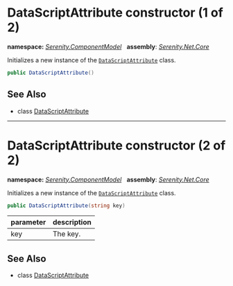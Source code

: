 # DataScriptAttribute constructor (1 of 2)
**namespace:** *[Serenity.ComponentModel](../../README.md#serenity.componentmodel-namespace)*   **assembly**: *[Serenity.Net.Core](../../README.md)*

Initializes a new instance of the [`DataScriptAttribute`](../DataScriptAttribute.md) class.

```csharp
public DataScriptAttribute()
```

## See Also

* class [DataScriptAttribute](../DataScriptAttribute.md)

---

# DataScriptAttribute constructor (2 of 2)
**namespace:** *[Serenity.ComponentModel](../../README.md#serenity.componentmodel-namespace)*   **assembly**: *[Serenity.Net.Core](../../README.md)*

Initializes a new instance of the [`DataScriptAttribute`](../DataScriptAttribute.md) class.

```csharp
public DataScriptAttribute(string key)
```

| parameter | description |
| --- | --- |
| key | The key. |

## See Also

* class [DataScriptAttribute](../DataScriptAttribute.md)